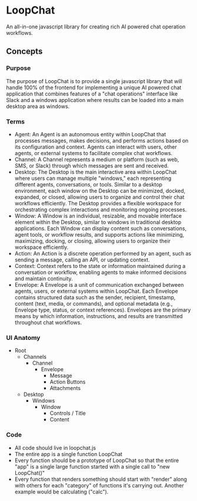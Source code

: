 # LoopChat

An all-in-one javascript library for creating rich AI powered chat operation workflows.

## Concepts

### Purpose

The purpose of LoopChat is to provide a single javascript library that will handle 100% of the frontend for implementing a unique AI powered chat application that combines features of a "chat operations" interface like Slack and a windows application where results can be loaded into a main desktop area as windows.

### Terms

- Agent: An Agent is an autonomous entity within LoopChat that processes messages, makes decisions, and performs actions based on its configuration and context. Agents can interact with users, other agents, or external systems to facilitate complex chat workflows.
- Channel: A Channel represents a medium or platform (such as web, SMS, or Slack) through which messages are sent and received.
- Desktop: The Desktop is the main interactive area within LoopChat where users can manage multiple "windows," each representing different agents, conversations, or tools. Similar to a desktop environment, each window on the Desktop can be minimized, docked, expanded, or closed, allowing users to organize and control their chat workflows efficiently. The Desktop provides a flexible workspace for orchestrating complex interactions and monitoring ongoing processes.
- Window: A Window is an individual, resizable, and movable interface element within the Desktop, similar to windows in traditional desktop applications. Each Window can display content such as conversations, agent tools, or workflow results, and supports actions like minimizing, maximizing, docking, or closing, allowing users to organize their workspace efficiently.
- Action: An Action is a discrete operation performed by an agent, such as sending a message, calling an API, or updating context.
- Context: Context refers to the state or information maintained during a conversation or workflow, enabling agents to make informed decisions and maintain continuity.
- Envelope: A Envelope is a unit of communication exchanged between agents, users, or external systems within LoopChat. Each Envelope contains structured data such as the sender, recipient, timestamp, content (text, media, or commands), and optional metadata (e.g., Envelope type, status, or context references). Envelopes are the primary means by which information, instructions, and results are transmitted throughout chat workflows.

### UI Anatomy

- Root
  - Channels
    - Channel
      - Envelope
        - Message
        - Action Buttons
        - Attachments
  - Desktop
    - Windows
      - Window
        - Controls / Title
        - Content

### Code

- All code should live in loopchat.js
- The entire app is a single function LoopChat
- Every function should be a prototype of LoopChat so that the entire "app" is a single large function started with a single call to "new LoopChat()"
- Every function that renders something should start with "render" along with others for each "category" of functions it's carrying out. Another example would be calculating ("calc").
